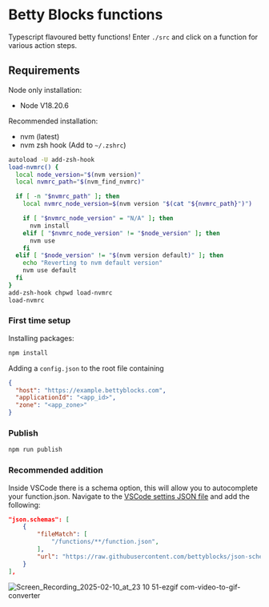 # Betty Blocks functions
Typescript flavoured betty functions! Enter `./src` and click on a function for various action steps.


## Requirements
Node only installation:
- Node V18.20.6

Recommended installation:
- nvm (latest)
- nvm zsh hook (Add to `~/.zshrc`)
```bash
autoload -U add-zsh-hook
load-nvmrc() {
  local node_version="$(nvm version)"
  local nvmrc_path="$(nvm_find_nvmrc)"

  if [ -n "$nvmrc_path" ]; then
    local nvmrc_node_version=$(nvm version "$(cat "${nvmrc_path}")")

    if [ "$nvmrc_node_version" = "N/A" ]; then
      nvm install
    elif [ "$nvmrc_node_version" != "$node_version" ]; then
      nvm use
    fi
  elif [ "$node_version" != "$(nvm version default)" ]; then
    echo "Reverting to nvm default version"
    nvm use default
  fi
}
add-zsh-hook chpwd load-nvmrc
load-nvmrc
```

### First time setup
Installing packages:
```bash
npm install
```
Adding a `config.json` to the root file containing
```json
{
  "host": "https://example.bettyblocks.com",
  "applicationId": "<app_id>",
  "zone": "<app_zone>"
}
```

### Publish
```bash
npm run publish
```

### Recommended addition
Inside VSCode there is a schema option, this will allow you to autocomplete your function.json.
Navigate to the [VSCode settins JSON file](https://code.visualstudio.com/docs/getstarted/settings#_settings-json-file) and add the following:
```json
"json.schemas": [
    {
        "fileMatch": [
            "/functions/**/function.json",
        ],
        "url": "https://raw.githubusercontent.com/bettyblocks/json-schema/master/schemas/actions/function.json"
    }
],
```

![Screen_Recording_2025-02-10_at_23 10 51-ezgif com-video-to-gif-converter](https://github.com/user-attachments/assets/23c8a978-ad50-4d51-a5f0-a00dc479fd87)
